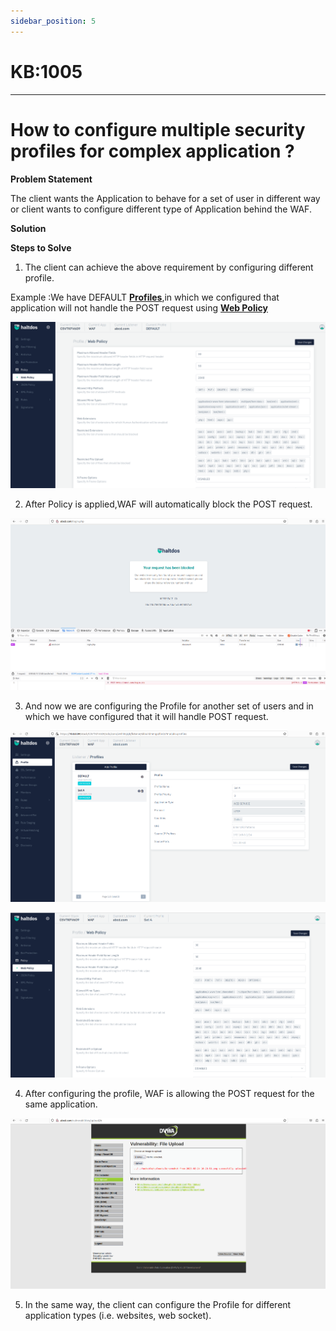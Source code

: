 ```yaml
---
sidebar_position: 5
---
```


# KB:1005

---------

# How to configure multiple security profiles for complex application ?

**Problem Statement**

The client wants the Application to behave for a set of user in different way or client wants to configure different type of Application behind the WAF.

**Solution**

**Steps to Solve**

1. The client can achieve the above requirement by configuring different profile.

Example :We have DEFAULT [**Profiles**](docs/waf/listener/profiles/profiles.md),in which we configured that application will not handle the POST request using [**Web Policy**](docs/waf/listener/profiles/policy/Web_policy.md)

![kb-1005](/img/waf/kb/v2/web_kb_1005_1.png)

2. After Policy is applied,WAF will automatically block the POST request.

![kb-1005](/img/waf/kb/v2/browser_kb_1005_2.png)

3. And now we are configuring the Profile for another set of users and in which we have configured that it will handle POST request. 

![kb-1005](/img/waf/kb/v2/profiles_kb_1005_3.png)

![kb-1005](/img/waf/kb/v2/web_kb_1005_4.png)

4. After configuring the profile, WAF is allowing the POST request for the same application.

![kb-1005](/img/waf/kb/v2/browser_kb_1005_5.png)

5. In the same way, the client can configure the Profile for different application types (i.e. websites, web socket).